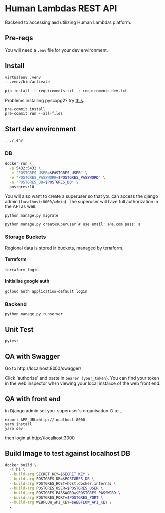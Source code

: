 # Human Lambdas REST API

Backend to accessing and utilizing Human Lambdas platform.

## Pre-reqs

You will need a `.env` file for your dev environment.

## Install

```bash
virtualenv .venv
. .venv/bin/activate
```

```bash
pip install -r requirements.txt -r requirements-dev.txt
```

Problems installing pyscopg2? try [this](https://stackoverflow.com/questions/26288042/error-installing-psycopg2-library-not-found-for-lssl).


```
pre-commit install
pre-commit run --all-files
```

## Start dev environment

```bash
. ./.env
```

### DB
```bash
docker run \
  -p 5432:5432 \
  -e "POSTGRES_USER=$POSTGRES_USER" \
  -e "POSTGRES_PASSWORD=$POSTGRES_PASSWORD" \
  -e "POSTGRES_DB=$POSTGRES_DB" \
  postgres:10
```
You will also want to create a superuser so that you can access the django admin (`localhost:8000/admin`). The superuser will have full authorization in the API as well.

```
python manage.py migrate
```
```
python manage.py createsuperuser # use email: a@a.com pass: a
```

### Storage Buckets

Regional data is stored in buckets, managed by terraform.

#### Terraform

```shell
terraform login
```


<!-- ```bash
docker run -d --name fake-gcs-server -p 4443:4443 fsouza/fake-gcs-server
``` -->

#### Initialise google auth

```bash
gcloud auth application-default login
```

### Backend
```
python manage.py runserver
```
## Unit Test

```
pytest
```


## QA with Swagger

Go to http://localhost:8000/swagger/

Click 'authorize' and paste in `bearer {your_token}`. You can find your token in the web inspector when viewing your local instance of the web front end.

## QA with front end

In Django admin set your superuser's organisation ID to `1`

```
export APP_URL=http://localhost:8000
yarn install
yarn dev
```

then login at http://localhost:3000

## Build Image to test against localhost DB

```bash
docker build \
  -t hl \
  --build-arg SECRET_KEY=$SECRET_KEY \
  --build-arg POSTGRES_DB=$POSTGRES_DB \
  --build-arg POSTGRES_HOST=host.docker.internal \
  --build-arg POSTGRES_USER=$POSTGRES_USER \
  --build-arg POSTGRES_PASSWORD=$POSTGRES_PASSWORD \
  --build-arg POSTGRES_PORT=$POSTGRES_PORT \
  --build-arg WEBFLOW_API_KEY=$WEBFLOW_API_KEY \
  .
```
